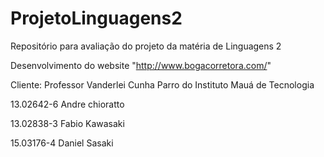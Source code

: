 # ProjetoLinguagens2
Repositório para avaliação do projeto da matéria de Linguagens 2

Desenvolvimento do website "http://www.bogacorretora.com/"

Cliente: Professor Vanderlei Cunha Parro do Instituto Mauá de Tecnologia

13.02642-6 Andre chioratto

13.02838-3 Fabio Kawasaki

15.03176-4 Daniel Sasaki
